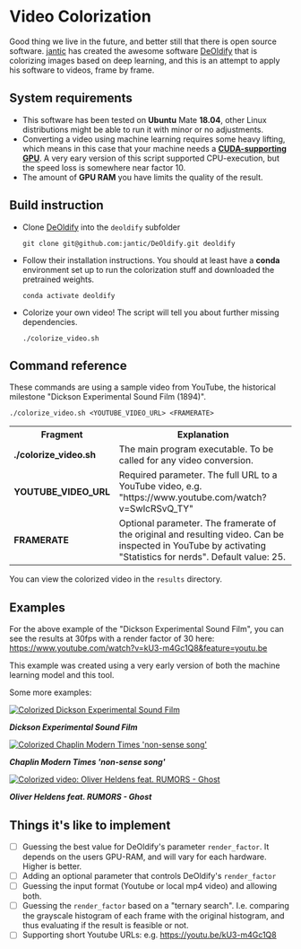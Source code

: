 # Video Colorization
Good thing we live in the future, and better still that there is open source software. [jantic](https://github.com/jantic) has created the awesome software [DeOldify](https://github.com/jantic/DeOldify) that is colorizing images based on deep learning, and this is an attempt to apply his software to videos, frame by frame.


## System requirements
* This software has been tested on **Ubuntu** Mate **18.04**, other Linux distributions might be able to run it with minor or no adjustments.
* Converting a video using machine learning requires some heavy lifting, which means in this case that your machine needs a **[CUDA-supporting GPU](https://developer.nvidia.com/cuda-gpus)**. A very eary version of this script supported CPU-execution, but the speed loss is somewhere near factor 10.
* The amount of **GPU RAM** you have limits the quality of the result.

## Build instruction
* Clone [DeOldify](https://github.com/jantic/DeOldify/#easy-install) into the `deoldify` subfolder
  
  `git clone git@github.com:jantic/DeOldify.git deoldify`
* Follow their installation instructions. You should at least have a **conda** environment set up to run the colorization stuff and downloaded the pretrained weights.

  `conda activate deoldify`
* Colorize your own video! The script will tell you about further missing dependencies.

  `./colorize_video.sh`

## Command reference
These commands are using a sample video from YouTube, the historical milestone "Dickson Experimental Sound Film (1894)".

`./colorize_video.sh <YOUTUBE_VIDEO_URL> <FRAMERATE>`

<table>
  <tr>
    <th>Fragment</th>
    <th>Explanation</th>
  </tr>
  <tr>
    <td><b>./colorize_video.sh</b></td>
    <td>The main program executable. To be called for any video conversion.</td>
  </tr>
  </tr>
  <tr>
    <td><b>YOUTUBE_VIDEO_URL</b></td>
    <td>Required parameter. The full URL to a YouTube video, e.g. "https://www.youtube.com/watch?v=SwIcRSvQ_TY"</td>
  </tr>
  </tr>
  <tr>
    <td><b>FRAMERATE</b></td>
    <td>Optional parameter. The framerate of the original and resulting video. Can be inspected in YouTube by activating "Statistics for nerds". Default value: 25.</td>
  </tr>
</table>


You can view the colorized video in the `results` directory.

## Examples
For the above example of the "Dickson Experimental Sound Film", you can see the results at 30fps with a render factor of 30 here:
https://www.youtube.com/watch?v=kU3-m4Gc1Q8&feature=youtu.be

This example was created using a very early version of both the machine learning model and this tool.

Some more examples:

[![Colorized Dickson Experimental Sound Film](https://img.youtube.com/vi/kU3-m4Gc1Q8/0.jpg)](https://www.youtube.com/watch?v=kU3-m4Gc1Q8 "Colorized Dickson Experimental Sound Film")

_**Dickson Experimental Sound Film**_

[![Colorized Chaplin Modern Times 'non-sense song'](https://img.youtube.com/vi/7VQaW1RZcU4/0.jpg)](https://www.youtube.com/watch?v=7VQaW1RZcU4 "Chaplin Modern Times 'non-sense song'")

_**Chaplin Modern Times 'non-sense song'**_

[![Colorized video: Oliver Heldens feat. RUMORS - Ghost](https://img.youtube.com/vi/1hGzCKObrlY/0.jpg)](https://www.youtube.com/watch?v=1hGzCKObrlY "Oliver Heldens feat. RUMORS - Ghost")

_**Oliver Heldens feat. RUMORS - Ghost**_


## Things it's like to implement

* [ ] Guessing the best value for DeOldify's parameter `render_factor`. It depends on the users GPU-RAM, and will vary for each hardware. Higher is better.
* [ ] Adding an optional parameter that controls DeOldify's `render_factor`
* [ ] Guessing the input format (Youtube or local mp4 video) and allowing both.
* [ ] Guessing the `render_factor` based on a "ternary search". I.e. comparing the grayscale histogram of each frame with the original histogram, and thus evaluating if the result is feasible or not.
* [ ] Supporting short Youtube URLs: e.g. https://youtu.be/kU3-m4Gc1Q8